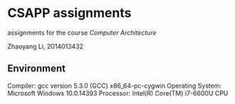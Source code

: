 # CSAPP assignments
assignments for the course _Computer Architecture_

Zhaoyang Li, 2014013432

## Environment

Compiler: gcc version 5.3.0 (GCC) x86_64-pc-cygwin
Operating System: Microsoft Windows 10.0.14393
Processor: Intel(R) Core(TM) i7-6600U CPU
